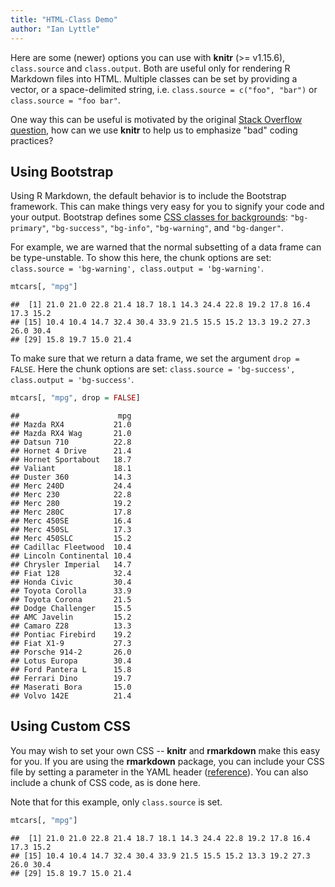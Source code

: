 ```yaml
---
title: "HTML-Class Demo"
author: "Ian Lyttle"
---
```


Here are some (newer) options you can use with **knitr** (>= v1.15.6), `class.source` and `class.output`. Both are useful only for rendering R Markdown files into HTML. Multiple classes can be set by providing a vector, or a space-delimited string, i.e. `class.source = c("foo", "bar")` or `class.source = "foo bar"`.

One way this can be useful is motivated by the original [Stack Overflow question](http://stackoverflow.com/q/41030477/559676), how can we use **knitr** to help us to emphasize "bad" coding practices?

## Using Bootstrap

Using R Markdown, the default behavior is to include the Bootstrap framework. This can make things very easy for you to signify your code and your output. Bootstrap defines some [CSS classes for backgrounds](http://getbootstrap.com/css/#helper-classes-backgrounds): `"bg-primary"`, `"bg-success"`, `"bg-info"`, `"bg-warning"`, and `"bg-danger"`.

For example, we are warned that the normal subsetting of a data frame can be type-unstable. To show this here,  the chunk options are set: `class.source = 'bg-warning', class.output = 'bg-warning'`.


```{.r .bg-warning .chunk-source}
mtcars[, "mpg"]
```

```{.bg-warning .chunk-output}
##  [1] 21.0 21.0 22.8 21.4 18.7 18.1 14.3 24.4 22.8 19.2 17.8 16.4 17.3 15.2
## [15] 10.4 10.4 14.7 32.4 30.4 33.9 21.5 15.5 15.2 13.3 19.2 27.3 26.0 30.4
## [29] 15.8 19.7 15.0 21.4
```

To make sure that we return a data frame, we set the argument `drop = FALSE`. Here the chunk options are set: `class.source = 'bg-success', class.output = 'bg-success'`.


```{.r .bg-success .chunk-source}
mtcars[, "mpg", drop = FALSE]
```

```{.bg-success .chunk-output}
##                      mpg
## Mazda RX4           21.0
## Mazda RX4 Wag       21.0
## Datsun 710          22.8
## Hornet 4 Drive      21.4
## Hornet Sportabout   18.7
## Valiant             18.1
## Duster 360          14.3
## Merc 240D           24.4
## Merc 230            22.8
## Merc 280            19.2
## Merc 280C           17.8
## Merc 450SE          16.4
## Merc 450SL          17.3
## Merc 450SLC         15.2
## Cadillac Fleetwood  10.4
## Lincoln Continental 10.4
## Chrysler Imperial   14.7
## Fiat 128            32.4
## Honda Civic         30.4
## Toyota Corolla      33.9
## Toyota Corona       21.5
## Dodge Challenger    15.5
## AMC Javelin         15.2
## Camaro Z28          13.3
## Pontiac Firebird    19.2
## Fiat X1-9           27.3
## Porsche 914-2       26.0
## Lotus Europa        30.4
## Ford Pantera L      15.8
## Ferrari Dino        19.7
## Maserati Bora       15.0
## Volvo 142E          21.4
```

## Using Custom CSS

You may wish to set your own CSS -- **knitr** and **rmarkdown** make this easy for you. If you are using the **rmarkdown** package, you can include your CSS file by setting a parameter in the YAML header ([reference](http://rmarkdown.rstudio.com/html_document_format.html#custom_css)). You can also include a chunk of CSS code, as is done here.

Note that for this example, only `class.source` is set.




```{.r .bad-code .chunk-source}
mtcars[, "mpg"]
```

```{.chunk-output}
##  [1] 21.0 21.0 22.8 21.4 18.7 18.1 14.3 24.4 22.8 19.2 17.8 16.4 17.3 15.2
## [15] 10.4 10.4 14.7 32.4 30.4 33.9 21.5 15.5 15.2 13.3 19.2 27.3 26.0 30.4
## [29] 15.8 19.7 15.0 21.4
```
